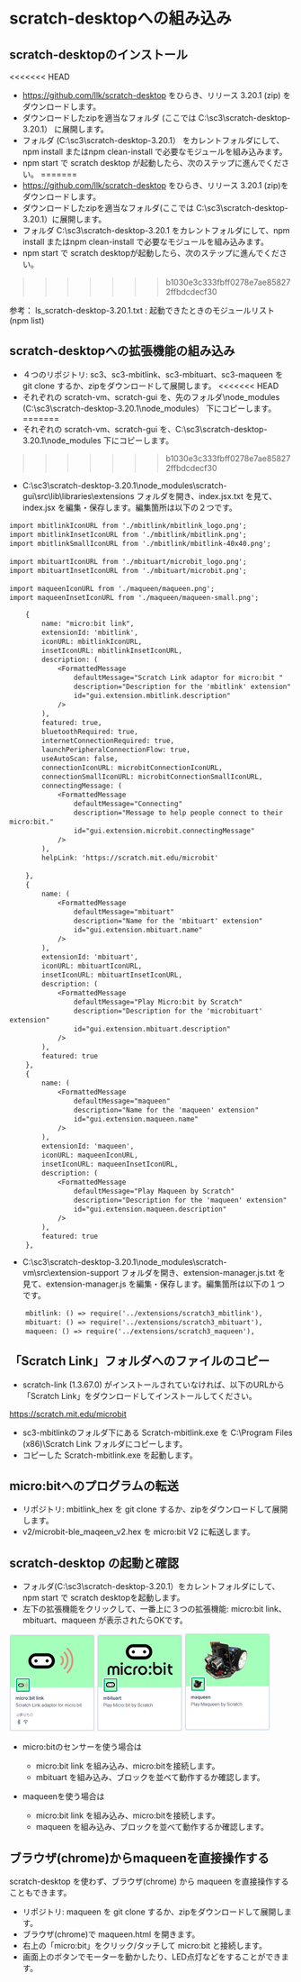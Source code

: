 # scratch-desktopへの組み込み

## scratch-desktopのインストール

<<<<<<< HEAD
- https://github.com/llk/scratch-desktop をひらき、リリース 3.20.1 (zip) をダウンロードします。
- ダウンロードしたzipを適当なフォルダ (ここでは C:\sc3\scratch-desktop-3.20.1） に展開します。
- フォルダ (C:\sc3\scratch-desktop-3.20.1） をカレントフォルダにして、npm install またはnpm clean-install で必要なモジュールを組み込みます。
- npm start で scratch desktop が起動したら、次のステップに進んでください。
=======
- https://github.com/llk/scratch-desktop をひらき、リリース 3.20.1 (zip)をダウンロードします。
- ダウンロードしたzipを適当なフォルダ(ここでは C:\sc3\scratch-desktop-3.20.1）に展開します。
- フォルダ C:\sc3\scratch-desktop-3.20.1 をカレントフォルダにして、npm install またはnpm clean-install で必要なモジュールを組み込みます。
- npm start で scratch desktopが起動したら、次のステップに進んでください。
>>>>>>> b1030e3c333fbff0278e7ae858272ffbdcdecf30

参考： ls_scratch-desktop-3.20.1.txt : 起動できたときのモジュールリスト (npm list)

## scratch-desktopへの拡張機能の組み込み

- ４つのリポジトリ: sc3、sc3-mbitlink、sc3-mbituart、sc3-maqueen を git clone するか、zipをダウンロードして展開します。
<<<<<<< HEAD
- それぞれの scratch-vm、scratch-gui を、先のフォルダ\node_modules (C:\sc3\scratch-desktop-3.20.1\node_modules） 下にコピーします。
=======
- それぞれの scratch-vm、scratch-gui を、C:\sc3\scratch-desktop-3.20.1\node_modules 下にコピーします。
>>>>>>> b1030e3c333fbff0278e7ae858272ffbdcdecf30
- C:\sc3\scratch-desktop-3.20.1\node_modules\scratch-gui\src\lib\libraries\extensions フォルダを開き、index.jsx.txt を見て、index.jsx を編集・保存します。編集箇所は以下の２つです。

```
import mbitlinkIconURL from './mbitlink/mbitlink_logo.png';
import mbitlinkInsetIconURL from './mbitlink/mbitlink.png';
import mbitlinkSmallIconURL from './mbitlink/mbitlink-40x40.png';

import mbituartIconURL from './mbituart/microbit_logo.png';
import mbituartInsetIconURL from './mbituart/microbit.png';

import maqueenIconURL from './maqueen/maqueen.png';
import maqueenInsetIconURL from './maqueen/maqueen-small.png';
```

```
    {
        name: "micro:bit link",
        extensionId: 'mbitlink',
        iconURL: mbitlinkIconURL,
        insetIconURL: mbitlinkInsetIconURL,
        description: (
            <FormattedMessage
                defaultMessage="Scratch Link adaptor for micro:bit "
                description="Description for the 'mbitlink' extension"
                id="gui.extension.mbitlink.description"
            />
        ),
        featured: true,
        bluetoothRequired: true,
        internetConnectionRequired: true,
        launchPeripheralConnectionFlow: true,
        useAutoScan: false,
        connectionIconURL: microbitConnectionIconURL,
        connectionSmallIconURL: microbitConnectionSmallIconURL,
        connectingMessage: (
            <FormattedMessage
                defaultMessage="Connecting"
                description="Message to help people connect to their micro:bit."
                id="gui.extension.microbit.connectingMessage"
            />
        ),
        helpLink: 'https://scratch.mit.edu/microbit'

    },
    {
        name: (
            <FormattedMessage
                defaultMessage="mbituart"
                description="Name for the 'mbituart' extension"
                id="gui.extension.mbituart.name"
            />
        ),
        extensionId: 'mbituart',
        iconURL: mbituartIconURL,
        insetIconURL: mbituartInsetIconURL,
        description: (
            <FormattedMessage
                defaultMessage="Play Micro:bit by Scratch"
                description="Description for the 'microbituart' extension"
                id="gui.extension.mbituart.description"
            />
        ),
        featured: true
    },
    {
        name: (
            <FormattedMessage
                defaultMessage="maqueen"
                description="Name for the 'maqueen' extension"
                id="gui.extension.maqueen.name"
            />
        ),
        extensionId: 'maqueen',
        iconURL: maqueenIconURL,
        insetIconURL: maqueenInsetIconURL,
        description: (
            <FormattedMessage
                defaultMessage="Play Maqueen by Scratch"
                description="Description for the 'maqueen' extension"
                id="gui.extension.maqueen.description"
            />
        ),
        featured: true
    },
```

- C:\sc3\scratch-desktop-3.20.1\node_modules\scratch-vm\src\extension-support フォルダを開き、extension-manager.js.txt を見て、extension-manager.js を編集・保存します。編集箇所は以下の１つです。

```
    mbitlink: () => require('../extensions/scratch3_mbitlink'),
    mbituart: () => require('../extensions/scratch3_mbituart'),
    maqueen: () => require('../extensions/scratch3_maqueen'),
```

## 「Scratch Link」フォルダへのファイルのコピー

- scratch-link (1.3.67.0) がインストールされていなければ、以下のURLから「Scratch Link」をダウンロードしてインストールしてください。

https://scratch.mit.edu/microbit

- sc3-mbitlinkのフォルダ下にある Scratch-mbitlink.exe を C:\Program Files (x86)\Scratch Link フォルダにコピーします。
- コピーした Scratch-mbitlink.exe を起動します。

## micro:bitへのプログラムの転送

- リポジトリ: mbitlink_hex を git clone するか、zipをダウンロードして展開します。
- v2/microbit-ble_maqeen_v2.hex を micro:bit V2 に転送します。

## scratch-desktop の起動と確認

- フォルダ(C:\sc3\scratch-desktop-3.20.1）をカレントフォルダにして、npm start で scratch desktopを起動します。
- 左下の拡張機能をクリックして、一番上に３つの拡張機能: micro:bit link、mbituart、maqueen が表示されたらOKです。

![](images/sc3-mbitlink.png) ![](images/sc3-mbituart.png) ![](images/sc3-maqueen.png)

- micro:bitのセンサーを使う場合は
	- micro:bit link を組み込み、micro:bitを接続します。
	- mbituart を組み込み、ブロックを並べて動作するか確認します。

- maqueenを使う場合は
	- micro:bit link を組み込み、micro:bitを接続します。
	- maqueen を組み込み、ブロックを並べて動作するか確認します。

## ブラウザ(chrome)からmaqueenを直接操作する

scratch-desktop を使わず、ブラウザ(chrome) から maqueen を直接操作することもできます。

- リポジトリ: maqueen を git clone するか、zipをダウンロードして展開します。
- ブラウザ(chrome)で maqueen.html を開きます。
- 右上の「micro:bit」をクリック/タッチして micro:bit と接続します。
- 画面上のボタンでモーターを動かしたり、LED点灯などをすることができます。

